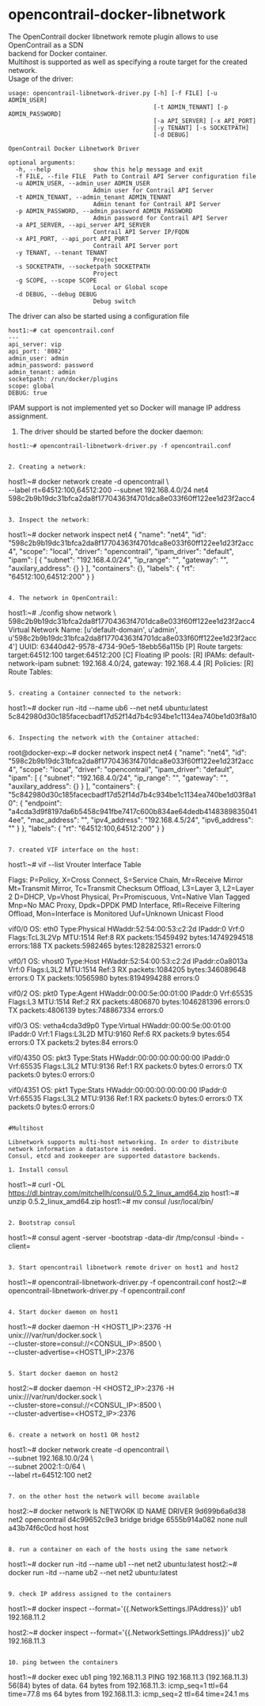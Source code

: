 # opencontrail-docker-libnetwork
The OpenContrail docker libnetwork remote plugin allows to use OpenContrail as a SDN  
backend for Docker container.  
Multihost is supported as well as specifying a route target for the created network.  
Usage of the driver:  
```
usage: opencontrail-libnetwork-driver.py [-h] [-f FILE] [-u ADMIN_USER]
                                         [-t ADMIN_TENANT] [-p ADMIN_PASSWORD]
                                         [-a API_SERVER] [-x API_PORT]
                                         [-y TENANT] [-s SOCKETPATH]
                                         [-d DEBUG]

OpenContrail Docker Libnetwork Driver

optional arguments:
  -h, --help            show this help message and exit
  -f FILE, --file FILE  Path to Contrail API Server configuration file
  -u ADMIN_USER, --admin_user ADMIN_USER
                        Admin user for Contrail API Server
  -t ADMIN_TENANT, --admin_tenant ADMIN_TENANT
                        Admin tenant for Contrail API Server
  -p ADMIN_PASSWORD, --admin_password ADMIN_PASSWORD
                        Admin password for Contrail API Server
  -a API_SERVER, --api_server API_SERVER
                        Contrail API Server IP/FQDN
  -x API_PORT, --api_port API_PORT
                        Contrail API Server port
  -y TENANT, --tenant TENANT
                        Project
  -s SOCKETPATH, --socketpath SOCKETPATH
                        Project
  -g SCOPE, --scope SCOPE
                        Local or Global scope
  -d DEBUG, --debug DEBUG
                        Debug switch
```

The driver can also be started using a configuration file  

```
host1:~# cat opencontrail.conf
---
api_server: vip
api_port: '8082'
admin_user: admin
admin_password: password
admin_tenant: admin
socketpath: /run/docker/plugins
scope: global
DEBUG: true
```

IPAM support is not implemented yet so Docker will manage IP address assignment.

1. The driver should be started before the docker daemon:

  ```
  host1:~# opencontrail-libnetwork-driver.py -f opencontrail.conf


2. Creating a network:  

  ```
  host1:~# docker network create -d opencontrail \   
               --label rt=64512:100,64512:200 --subnet 192.168.4.0/24 net4
  598c2b9b19dc31bfca2da8f17704363f4701dca8e033f60ff122ee1d23f2acc4
  ```

3. Inspect the network:  

  ```
  host1:~# docker network inspect net4
  {
      "name": "net4",
      "id": "598c2b9b19dc31bfca2da8f17704363f4701dca8e033f60ff122ee1d23f2acc4",
      "scope": "local",
      "driver": "opencontrail",
      "ipam_driver": "default",
      "ipam": [
          {
              "subnet": "192.168.4.0/24",
              "ip_range": "",
              "gateway": "",
              "auxilary_address": {}
          }
      ],
      "containers": {},
      "labels": {
          "rt": "64512:100,64512:200"
      }
  }
  ```

4. The network in OpenContrail:  

  ```
  host1:~# ./config show network \  
             598c2b9b19dc31bfca2da8f17704363f4701dca8e033f60ff122ee1d23f2acc4
  Virtual Network
  Name: [u'default-domain', u'admin', u'598c2b9b19dc31bfca2da8f17704363f4701dca8e033f60ff122ee1d23f2acc4']
  UUID: 63440d42-9578-4734-90e5-18ebb56a115b
  [P] Route targets:
      target:64512:100
      target:64512:200
  [C] Floating IP pools:
  [R] IPAMs:
      default-network-ipam
          subnet: 192.168.4.0/24, gateway: 192.168.4.4
  [R] Policies:
  [R] Route Tables:
  ```

5. creating a Container connected to the network:  

  ```
  host1:~# docker run -itd --name ub6 --net net4 ubuntu:latest
  5c842980d30c185facecbadf17d52f14d7b4c934be1c1134ea740be1d03f8a10
  ```

6. Inspecting the network with the Container attached:  

  ```
  root@docker-exp:~# docker network inspect net4
  {
      "name": "net4",
      "id": "598c2b9b19dc31bfca2da8f17704363f4701dca8e033f60ff122ee1d23f2acc4",
      "scope": "local",
      "driver": "opencontrail",
      "ipam_driver": "default",
      "ipam": [
          {
              "subnet": "192.168.4.0/24",
              "ip_range": "",
              "gateway": "",
              "auxilary_address": {}
          }
      ],
      "containers": {
          "5c842980d30c185facecbadf17d52f14d7b4c934be1c1134ea740be1d03f8a10": {
              "endpoint": "a4cda3d9f8197da6b5458c941fbe7417c600b834ae64dedb41483898350414ee",
              "mac_address": "",
              "ipv4_address": "192.168.4.5/24",
              "ipv6_address": ""
          }
      },
      "labels": {
          "rt": "64512:100,64512:200"
      }
  }
  ```

7. created VIF interface on the host:  

  ```
  host1:~# vif --list
  Vrouter Interface Table
  
  Flags: P=Policy, X=Cross Connect, S=Service Chain, Mr=Receive Mirror
       Mt=Transmit Mirror, Tc=Transmit Checksum Offload, L3=Layer 3, L2=Layer 2
       D=DHCP, Vp=Vhost Physical, Pr=Promiscuous, Vnt=Native Vlan Tagged
       Mnp=No MAC Proxy, Dpdk=DPDK PMD Interface, Rfl=Receive Filtering Offload, Mon=Interface is Monitored
       Uuf=Unknown Unicast Flood

  vif0/0      OS: eth0
            Type:Physical HWaddr:52:54:00:53:c2:2d IPaddr:0
            Vrf:0 Flags:TcL3L2Vp MTU:1514 Ref:8
            RX packets:15459492  bytes:14749294518 errors:188
            TX packets:5982465  bytes:1282825321 errors:0

  vif0/1      OS: vhost0
            Type:Host HWaddr:52:54:00:53:c2:2d IPaddr:c0a8013a
            Vrf:0 Flags:L3L2 MTU:1514 Ref:3
            RX packets:1084205  bytes:346089648 errors:0
            TX packets:10565980  bytes:8194994288 errors:0

  vif0/2      OS: pkt0
            Type:Agent HWaddr:00:00:5e:00:01:00 IPaddr:0
            Vrf:65535 Flags:L3 MTU:1514 Ref:2
            RX packets:4806870  bytes:1046281396 errors:0
            TX packets:4806139  bytes:748867334 errors:0

  vif0/3      OS: vetha4cda3d9p0
            Type:Virtual HWaddr:00:00:5e:00:01:00 IPaddr:0
            Vrf:1 Flags:L3L2D MTU:9160 Ref:6
            RX packets:9  bytes:654 errors:0
            TX packets:2  bytes:84 errors:0

  vif0/4350   OS: pkt3
            Type:Stats HWaddr:00:00:00:00:00:00 IPaddr:0
            Vrf:65535 Flags:L3L2 MTU:9136 Ref:1
            RX packets:0  bytes:0 errors:0
            TX packets:0  bytes:0 errors:0

  vif0/4351   OS: pkt1
            Type:Stats HWaddr:00:00:00:00:00:00 IPaddr:0
            Vrf:65535 Flags:L3L2 MTU:9136 Ref:1
            RX packets:0  bytes:0 errors:0
            TX packets:0  bytes:0 errors:0
  ```

#Multihost

Libnetwork supports multi-host networking. In order to distribute network information a datastore is needed.  
Consul, etcd and zookeeper are supported datastore backends. 

1. Install consul

  ```
  host1:~# curl -OL https://dl.bintray.com/mitchellh/consul/0.5.2_linux_amd64.zip
  host1:~# unzip 0.5.2_linux_amd64.zip
  host1:~# mv consul /usr/local/bin/
  ```

2. Bootstrap consul

  ```
  host1:~# consul agent -server -bootstrap -data-dir /tmp/consul -bind=<IP> -client=<IP>
  ```

3. Start opencontrail libnetwork remote driver on host1 and host2
  
  ```
  host1:~# opencontrail-libnetwork-driver.py -f opencontrail.conf
  host2:~# opencontrail-libnetwork-driver.py -f opencontrail.conf
  ```

4. Start docker daemon on host1

  ```
  host1:~# docker daemon -H <HOST1_IP>:2376 -H unix:///var/run/docker.sock \  
                    --cluster-store=consul://<CONSUL_IP>:8500 \  
                    --cluster-advertise=<HOST1_IP>:2376
  ```

5. Start docker daemon on host2
  ```
  host2:~# docker daemon -H <HOST2_IP>:2376 -H unix:///var/run/docker.sock \  
                    --cluster-store=consul://<CONSUL_IP>:8500 \  
                    --cluster-advertise=<HOST2_IP>:2376
  ```

6. create a network on host1 OR host2

  ```
  host1:~# docker network create -d opencontrail \  
         --subnet 192.168.10.0/24 \  
         --subnet 2002:1::0/64 \  
         --label rt=64512:100 net2
  ```

7. on the other host the network will become available

  ```
  host2:~# docker network ls
  NETWORK ID          NAME                DRIVER
  9d699b6a6d38        net2                opencontrail
  d4c99652c9e3        bridge              bridge
  6555b914a082        none                null
  a43b74f6c0cd        host                host
  ```

8. run a container on each of the hosts using the same network
  ```
  host1:~# docker run -itd --name ub1 --net net2 ubuntu:latest
  host2:~# docker run -itd --name ub2 --net net2 ubuntu:latest
  ```

9. check IP address assigned to the containers
  ```
  host1:~# docker inspect --format='{{.NetworkSettings.IPAddress}}' ub1
  192.168.11.2

  host2:~# docker inspect --format='{{.NetworkSettings.IPAddress}}' ub2
  192.168.11.3
  ```

10. ping between the containers

  ```
  host1:~# docker exec ub1 ping 192.168.11.3
  PING 192.168.11.3 (192.168.11.3) 56(84) bytes of data.
  64 bytes from 192.168.11.3: icmp_seq=1 ttl=64 time=77.8 ms
  64 bytes from 192.168.11.3: icmp_seq=2 ttl=64 time=24.1 ms
  ```

  


